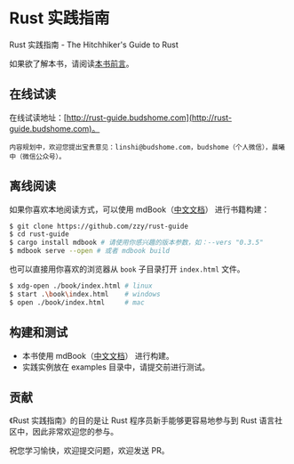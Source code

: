 # Rust 实践指南

Rust 实践指南 - The Hitchhiker's Guide to Rust

如果欲了解本书，请阅读[本书前言](https://rust-guide.budshome.com/1-preface.html)。

## 在线试读

在线试读地址：[http://rust-guide.budshome.com](http://rust-guide.budshome.com)。

    内容规划中，欢迎您提出宝贵意见：linshi@budshome.com，budshome（个人微信），晨曦中（微信公众号）。

## 离线阅读

如果你喜欢本地阅读方式，可以使用 mdBook（[中文文档](https://mdbook.budshome.com)） 进行书籍构建：

```bash
$ git clone https://github.com/zzy/rust-guide
$ cd rust-guide
$ cargo install mdbook # 请使用你感兴趣的版本参数，如：--vers "0.3.5"
$ mdbook serve --open # 或者 mdbook build
```

也可以直接用你喜欢的浏览器从 `book` 子目录打开 `index.html` 文件。

```bash
$ xdg-open ./book/index.html # linux
$ start .\book\index.html    # windows
$ open ./book/index.html     # mac
```

## 构建和测试

- 本书使用 mdBook（[中文文档](https://mdbook.budshome.com)） 进行构建。
- 实践实例放在 examples 目录中，请提交前进行测试。

## 贡献

《Rust 实践指南》的目的是让 Rust 程序员新手能够更容易地参与到 Rust 语言社区中，因此非常欢迎您的参与。

祝您学习愉快，欢迎提交问题，欢迎发送 PR。
